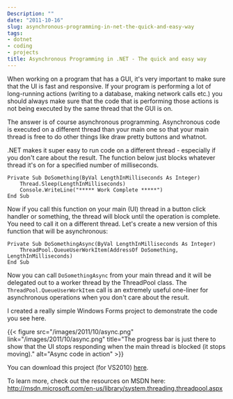 ```yaml
---
Description: ""
date: "2011-10-16"
slug: asynchronous-programming-in-net-the-quick-and-easy-way
tags:
- dotnet
- coding
- projects
title: Asynchronous Programming in .NET - The quick and easy way
---
```


When working on a program that has a GUI, it's very important to make sure that the UI is fast and responsive. If your program is performing a lot of long-running actions (writing to a database, making network calls etc.) you should always make sure that the code that is performing those actions is not being executed by the same thread that the GUI is on.<!--more-->

The answer is of course asynchronous programming. Asynchronous code is executed on a different thread than your main one so that your main thread is free to do other things like draw pretty buttons and whatnot.

.NET makes it super easy to run code on a different thread - especially if you don't care about the result. The function below just blocks whatever thread it's on for a specified number of milliseconds.

```vbnet
Private Sub DoSomething(ByVal LengthInMilliseconds As Integer)
    Thread.Sleep(LengthInMilliseconds)
    Console.WriteLine("***** Work Complete *****")
End Sub
```

Now if you call this function on your main (UI) thread in a button click handler or something, the thread will block until the operation is complete. You need to call it on a different thread. Let's create a new version of this function that will be asynchronous:

```vbnet
Private Sub DoSomethingAsync(ByVal LengthInMilliseconds As Integer)
    ThreadPool.QueueUserWorkItem(AddressOf DoSomething, LengthInMilliseconds)
End Sub
```

Now you can call `DoSomethingAsync` from your main thread and it will be delegated out to a worker thread by the ThreadPool class. The `ThreadPool.QueueUserWorkItem` call is an extremely useful one-liner for asynchronous operations when you don't care about the result.

I created a really simple Windows Forms project to demonstrate the code you see here.

{{< figure src="/images/2011/10/async.png" link="/images/2011/10/async.png" title="The progress bar is just there to show that the UI stops responding when the main thread is blocked (it stops moving)." alt="Async code in action" >}}

You can download this project (for VS2010) [here](/files/2011/10/ThreadPoolTest.zip).

To learn more, check out the resources on MSDN here: http://msdn.microsoft.com/en-us/library/system.threading.threadpool.aspx
